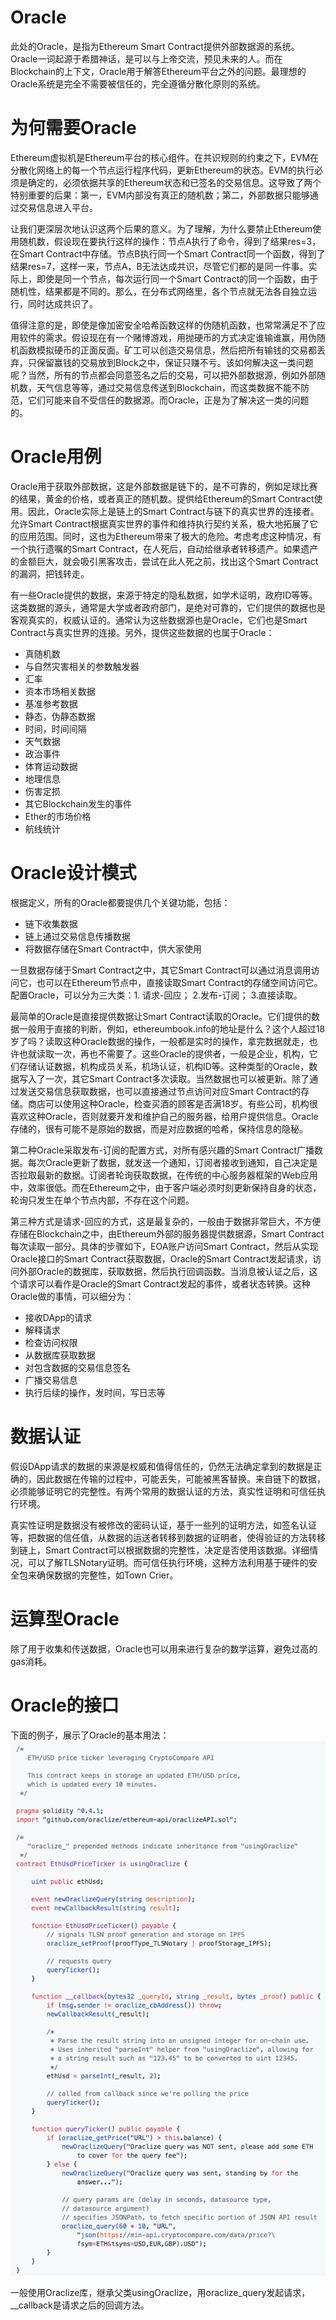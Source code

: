 # Oracle

此处的Oracle，是指为Ethereum Smart Contract提供外部数据源的系统。Oracle一词起源于希腊神话，是可以与上帝交流，预见未来的人。而在Blockchain的上下文，Oracle用于解答Ethereum平台之外的问题。最理想的Oracle系统是完全不需要被信任的，完全遵循分散化原则的系统。

# 为何需要Oracle
Ethereum虚拟机是Ethereum平台的核心组件。在共识规则的约束之下，EVM在分散化网络上的每一个节点运行程序代码，更新Ethereum的状态。EVM的执行必须是确定的，必须依据共享的Ethereum状态和已签名的交易信息。这导致了两个特别重要的后果：第一，EVM内部没有真正的随机数；第二，外部数据只能够通过交易信息进入平台。

让我们更深层次地认识这两个后果的意义。为了理解，为什么要禁止Ethereum使用随机数，假设现在要执行这样的操作：节点A执行了命令，得到了结果res=3，在Smart Contract中存储。节点B执行同一个Smart Contract同一个函数，得到了结果res=7，这样一来，节点A，B无法达成共识，尽管它们都的是同一件事。实际上，即使是同一个节点，每次运行同一个Smart Contract的同一个函数，由于随机性，结果都是不同的。那么，在分布式网络里，各个节点就无法各自独立运行，同时达成共识了。

值得注意的是，即使是像加密安全哈希函数这样的伪随机函数，也常常满足不了应用软件的需求。假设现在有一个赌博游戏，用抛硬币的方式决定谁输谁赢，用伪随机函数模拟硬币的正面反面。矿工可以创造交易信息，然后把所有输钱的交易都丢弃，只保留赢钱的交易放到Block之中，保证只赚不亏。该如何解决这一类问题呢？当然，所有的节点都会同意签名之后的交易，可以把外部数据源，例如外部随机数，天气信息等等，通过交易信息传送到Blockchain，而这类数据不能不防范，它们可能来自不受信任的数据源。而Oracle，正是为了解决这一类的问题的。

# Oracle用例
Oracle用于获取外部数据，这是外部数据是链下的，是不可靠的，例如足球比赛的结果，黄金的价格，或者真正的随机数。提供给Ethereum的Smart Contract使用。因此，Oracle实际上是链上的Smart Contract与链下的真实世界的连接者。允许Smart Contract根据真实世界的事件和维持执行契约关系，极大地拓展了它的应用范围。同时，这也为Ethereum带来了极大的危险。考虑考虑这种情况，有一个执行遗嘱的Smart Contract，在人死后，自动给继承者转移遗产。如果遗产的金额巨大，就会吸引黑客攻击，尝试在此人死之前，找出这个Smart Contract的漏洞，把钱转走。

有一些Oracle提供的数据，来源于特定的隐私数据，如学术证明，政府ID等等。这类数据的源头，通常是大学或者政府部门，是绝对可靠的，它们提供的数据也是客观真实的，权威认证的。通常认为这些数据源也是Oracle，它们也是Smart Contract与真实世界的连接。另外，提供这些数据的也属于Oracle：

- 真随机数
- 与自然灾害相关的参数触发器
- 汇率
- 资本市场相关数据
- 基准参考数据
- 静态，伪静态数据
- 时间，时间间隔
- 天气数据
- 政治事件
- 体育运动数据
- 地理信息
- 伤害定损
- 其它Blockchain发生的事件
- Ether的市场价格
- 航线统计

# Oracle设计模式
根据定义，所有的Oracle都要提供几个关键功能，包括：

- 链下收集数据
- 链上通过交易信息传播数据
- 将数据存储在Smart Contract中，供大家使用

一旦数据存储于Smart Contract之中，其它Smart Contract可以通过消息调用访问它，也可以在Ethereum节点中，直接读取Smart Contract的存储空间访问它。配置Oracle，可以分为三大类：1. 请求-回应； 2.发布-订阅； 3.直接读取。

最简单的Oracle是直接提供数据让Smart Contract读取的Oracle。它们提供的数据一般用于直接的判断，例如，ethereumbook.info的地址是什么？这个人超过18岁了吗？读取这种Oracle数据的操作，一般都是实时的操作，拿完数据就走，也许也就读取一次，再也不需要了。这些Oracle的提供者，一般是企业，机构，它们存储认证数据，机构成员关系，机场认证，机构ID等。这种类型的Oracle，数据写入了一次，其它Smart Contract多次读取。当然数据也可以被更新。除了通过发送交易信息获取数据，也可以直接通过节点访问对应Smart Contract的存储。商店可以使用这种Oracle，检查买酒的顾客是否满18岁。有些公司，机构很喜欢这种Oracle，否则就要开发和维护自己的服务器，给用户提供信息。Oracle存储的，很有可能不是原始的数据，而是对应数据的哈希，保持信息的隐秘。

第二种Oracle采取发布-订阅的配置方式，对所有感兴趣的Smart Contract广播数据。每次Oracle更新了数据，就发送一个通知，订阅者接收到通知，自己决定是否拉取最新的数据。订阅者轮询获取数据，在传统的中心服务器框架的Web应用中，效率很低。而在Ethereum之中，由于客户端必须时刻更新保持自身的状态，轮询只发生在单个节点内部，不存在这个问题。

第三种方式是请求-回应的方式，这是最复杂的，一般由于数据非常巨大，不方便存储在Blockchain之中，由Ethereum外部的服务器提供数据源，Smart Contract每次读取一部分。具体的步骤如下，EOA账户访问Smart Contract，然后从实现Oracle接口的Smart Contract获取数据，Oracle的Smart Contract发起请求，访问外部Oracle的数据库，获取数据，然后执行回调函数。当消息被认证之后，这个请求可以看作是Oracle的Smart Contract发起的事件，或者状态转换。这种Oracle做的事情，可以细分为：

- 接收DApp的请求
- 解释请求
- 检查访问权限
- 从数据库获取数据
- 对包含数据的交易信息签名
- 广播交易信息
- 执行后续的操作，发时间，写日志等

# 数据认证
假设DApp请求的数据的来源是权威和值得信任的，仍然无法确定拿到的数据是正确的，因此数据在传输的过程中，可能丢失，可能被黑客替换。来自链下的数据，必须能够证明它的完整性。有两个常用的数据认证的方法，真实性证明和可信任执行环境。

真实性证明是数据没有被修改的密码认证，基于一些列的证明方法，如签名认证等，把数据的信任值，从数据的运送者转移到数据的证明者，使得验证的方法转移到链上，Smart Contract可以根据数据的完整性，决定是否使用该数据。详细情况，可以了解TLSNotary证明。而可信任执行环境，这种方法利用基于硬件的安全包来确保数据的完整性，如Town Crier。

# 运算型Oracle
除了用于收集和传送数据，Oracle也可以用来进行复杂的数学运算，避免过高的gas消耗。

# Oracle的接口
下面的例子，展示了Oracle的基本用法：
![img](/book/oracle.png)

一般使用Oraclize库，继承父类usingOraclize，用oraclize_query发起请求，__callback是请求之后的回调方法。
